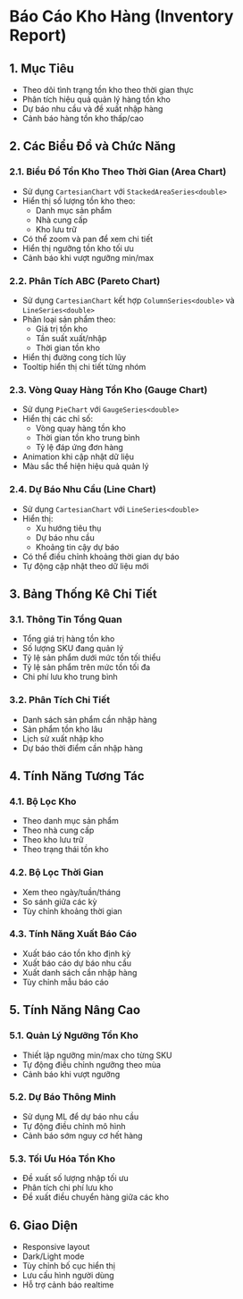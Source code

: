 # Báo Cáo Kho Hàng (Inventory Report)

## 1. Mục Tiêu
- Theo dõi tình trạng tồn kho theo thời gian thực
- Phân tích hiệu quả quản lý hàng tồn kho
- Dự báo nhu cầu và đề xuất nhập hàng
- Cảnh báo hàng tồn kho thấp/cao

## 2. Các Biểu Đồ và Chức Năng

### 2.1. Biểu Đồ Tồn Kho Theo Thời Gian (Area Chart)
- Sử dụng `CartesianChart` với `StackedAreaSeries<double>`
- Hiển thị số lượng tồn kho theo:
  + Danh mục sản phẩm
  + Nhà cung cấp
  + Kho lưu trữ
- Có thể zoom và pan để xem chi tiết
- Hiển thị ngưỡng tồn kho tối ưu
- Cảnh báo khi vượt ngưỡng min/max

### 2.2. Phân Tích ABC (Pareto Chart)
- Sử dụng `CartesianChart` kết hợp `ColumnSeries<double>` và `LineSeries<double>`
- Phân loại sản phẩm theo:
  + Giá trị tồn kho
  + Tần suất xuất/nhập
  + Thời gian tồn kho
- Hiển thị đường cong tích lũy
- Tooltip hiển thị chi tiết từng nhóm

### 2.3. Vòng Quay Hàng Tồn Kho (Gauge Chart)
- Sử dụng `PieChart` với `GaugeSeries<double>`
- Hiển thị các chỉ số:
  + Vòng quay hàng tồn kho
  + Thời gian tồn kho trung bình
  + Tỷ lệ đáp ứng đơn hàng
- Animation khi cập nhật dữ liệu
- Màu sắc thể hiện hiệu quả quản lý

### 2.4. Dự Báo Nhu Cầu (Line Chart)
- Sử dụng `CartesianChart` với `LineSeries<double>`
- Hiển thị:
  + Xu hướng tiêu thụ
  + Dự báo nhu cầu
  + Khoảng tin cậy dự báo
- Có thể điều chỉnh khoảng thời gian dự báo
- Tự động cập nhật theo dữ liệu mới

## 3. Bảng Thống Kê Chi Tiết

### 3.1. Thông Tin Tổng Quan
- Tổng giá trị hàng tồn kho
- Số lượng SKU đang quản lý
- Tỷ lệ sản phẩm dưới mức tồn tối thiểu
- Tỷ lệ sản phẩm trên mức tồn tối đa
- Chi phí lưu kho trung bình

### 3.2. Phân Tích Chi Tiết
- Danh sách sản phẩm cần nhập hàng
- Sản phẩm tồn kho lâu
- Lịch sử xuất nhập kho
- Dự báo thời điểm cần nhập hàng

## 4. Tính Năng Tương Tác

### 4.1. Bộ Lọc Kho
- Theo danh mục sản phẩm
- Theo nhà cung cấp
- Theo kho lưu trữ
- Theo trạng thái tồn kho

### 4.2. Bộ Lọc Thời Gian
- Xem theo ngày/tuần/tháng
- So sánh giữa các kỳ
- Tùy chỉnh khoảng thời gian

### 4.3. Tính Năng Xuất Báo Cáo
- Xuất báo cáo tồn kho định kỳ
- Xuất báo cáo dự báo nhu cầu
- Xuất danh sách cần nhập hàng
- Tùy chỉnh mẫu báo cáo

## 5. Tính Năng Nâng Cao

### 5.1. Quản Lý Ngưỡng Tồn Kho
- Thiết lập ngưỡng min/max cho từng SKU
- Tự động điều chỉnh ngưỡng theo mùa
- Cảnh báo khi vượt ngưỡng

### 5.2. Dự Báo Thông Minh
- Sử dụng ML để dự báo nhu cầu
- Tự động điều chỉnh mô hình
- Cảnh báo sớm nguy cơ hết hàng

### 5.3. Tối Ưu Hóa Tồn Kho
- Đề xuất số lượng nhập tối ưu
- Phân tích chi phí lưu kho
- Đề xuất điều chuyển hàng giữa các kho

## 6. Giao Diện
- Responsive layout
- Dark/Light mode
- Tùy chỉnh bố cục hiển thị
- Lưu cấu hình người dùng
- Hỗ trợ cảnh báo realtime 